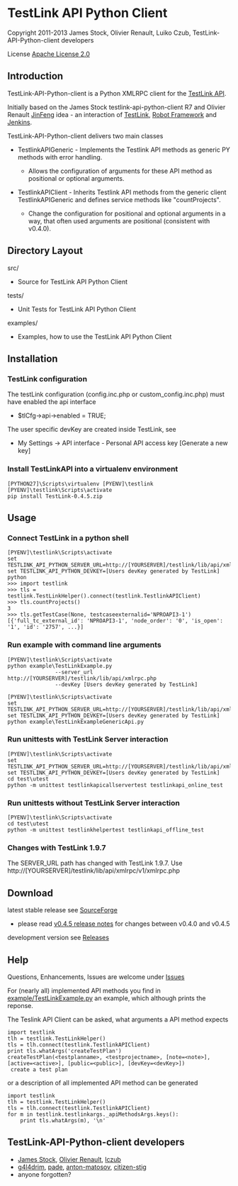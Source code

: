 TestLink API Python Client
==========================

Copyright 2011-2013 
James Stock, Olivier Renault, Luiko Czub, TestLink-API-Python-client developers

License [Apache License 2.0]

Introduction
------------

TestLink-API-Python-client is a Python XMLRPC client for the [TestLink API].

Initially based on the James Stock testlink-api-python-client R7 and  Olivier 
Renault [JinFeng] idea - an interaction of [TestLink], [Robot Framework] and [Jenkins].

TestLink-API-Python-client delivers two main classes
*   TestlinkAPIGeneric - Implements the Testlink API methods as generic PY 
    methods with error handling.
    *   Allows the configuration of arguments for these API method as positional
        or optional arguments.
    
*   TestlinkAPIClient - Inherits Testlink API methods from the generic client
    TestlinkAPIGeneric and defines service methods like "countProjects".
    *   Change the configuration for positional and optional arguments in a way, 
        that often used arguments are positional (consistent with v0.4.0).

Directory Layout
----------------

src/
*   Source for TestLink API Python Client

tests/
*   Unit Tests for TestLink API Python Client

examples/
*   Examples, how to use the TestLink API Python Client

Installation
------------

### TestLink configuration
The testLink configuration (config.inc.php or custom_config.inc.php) must have enabled the api interface
*   $tlCfg->api->enabled = TRUE;
   
The user specific devKey are created inside TestLink, see
*   My Settings -> API interface - Personal API access key [Generate a new key]

### Install TestLinkAPI into a virtualenv environment

```
[PYTHON27]\Scripts\virtualenv [PYENV]\testlink
[PYENV]\testlink\Scripts\activate
pip install TestLink-0.4.5.zip
```

Usage
-----

### Connect TestLink in a python shell

```
[PYENV]\testlink\Scripts\activate
set TESTLINK_API_PYTHON_SERVER_URL=http://[YOURSERVER]/testlink/lib/api/xmlrpc/v1/xmlrpc.php
set TESTLINK_API_PYTHON_DEVKEY=[Users devKey generated by TestLink]
python
>>> import testlink
>>> tls = testlink.TestLinkHelper().connect(testlink.TestlinkAPIClient)
>>> tls.countProjects()
3
>>> tls.getTestCase(None, testcaseexternalid='NPROAPI3-1')
[{'full_tc_external_id': 'NPROAPI3-1', 'node_order': '0', 'is_open': '1', 'id': '2757', ...}] 
```

### Run example with command line arguments

```
[PYENV]\testlink\Scripts\activate
python example\TestLinkExample.py 
               --server_url http://[YOURSERVER]/testlink/lib/api/xmlrpc.php
               --devKey [Users devKey generated by TestLink]
```
```
[PYENV]\testlink\Scripts\activate
set TESTLINK_API_PYTHON_SERVER_URL=http://[YOURSERVER]/testlink/lib/api/xmlrpc/v1/xmlrpc.php
set TESTLINK_API_PYTHON_DEVKEY=[Users devKey generated by TestLink]
python example\TestLinkExampleGenericApi.py
```

### Run unittests with TestLink Server interaction

```
[PYENV]\testlink\Scripts\activate
set TESTLINK_API_PYTHON_SERVER_URL=http://[YOURSERVER]/testlink/lib/api/xmlrpc.php
set TESTLINK_API_PYTHON_DEVKEY=[Users devKey generated by TestLink]
cd test\utest
python -m unittest testlinkapicallservertest testlinkapi_online_test
```

### Run unittests without TestLink Server interaction

```
[PYENV]\testlink\Scripts\activate
cd test\utest
python -m unittest testlinkhelpertest testlinkapi_offline_test
```

### Changes with TestLink 1.9.7

The SERVER_URL path has changed with TestLink 1.9.7.
Use http://[YOURSERVER]/testlink/lib/api/xmlrpc/v1/xmlrpc.php

Download
--------

latest stable release see [SourceForge]
*    please read [v0.4.5 release notes](https://github.com/lczub/TestLink-API-Python-client/releases/tag/v0.4.5)
     for changes between v0.4.0 and v0.4.5    

development version see [Releases]

Help
----

Questions, Enhancements, Issues are welcome under [Issues]

For (nearly all) implemented API methods you find in 
[example/TestLinkExample.py](example/TestLinkExample.py) 
an example, which although prints the reponse.

The Teslink API Client can be asked, what arguments a API method expects

```
import testlink
tlh = testlink.TestLinkHelper()
tls = tlh.connect(testlink.TestlinkAPIClient)
print tls.whatArgs('createTestPlan')
createTestPlan(<testplanname>, <testprojectname>, [note=<note>], [active=<active>], [public=<public>], [devKey=<devKey>])
 create a test plan 
```

or a description of all implemented API method can be generated

```
import testlink
tlh = testlink.TestLinkHelper()
tls = tlh.connect(testlink.TestlinkAPIClient)
for m in testlink.testlinkargs._apiMethodsArgs.keys():
	print tls.whatArgs(m), '\n'
```

TestLink-API-Python-client developers
-------------------------------------
*   [James Stock], [Olivier Renault], [lczub]
*   [g4l4drim], [pade], [anton-matosov], [citizen-stig]
*   anyone forgotten?


[Apache License 2.0]: http://www.apache.org/licenses/LICENSE-2.0
[JinFeng]: http://www.sqaopen.net/blog/en/?p=63
[TestLink API]: http://www.teamst.org/_tldoc/1.8/phpdoc_api/TestlinkAPI/TestlinkXMLRPCServer.html
[TestLink]: http://testlink.org/
[Robot Framework]: http://code.google.com/p/robotframework
[Jenkins]: http://jenkins-ci.org/
[Releases]: https://github.com/lczub/TestLink-API-Python-client/releases
[SourceForge]: http://sourceforge.net/projects/testlink-api-python-client/files/latest/download
[Issues]: https://github.com/lczub/TestLink-API-Python-client/issues
[Olivier Renault]: https://github.com/orenault/TestLink-API-Python-client
[pade]: https://github.com/pade/TestLink-API-Python-client
[g4l4drim]: https://github.com/g4l4drim/TestLink-API-Python-client
[James Stock]: https://code.google.com/p/testlink-api-python-client/
[lczub]: https://github.com/lczub/TestLink-API-Python-client
[anton-matosov]: https://github.com/anton-matosov/TestLink-API-Python-client
[citizen-stig]: https://github.com/citizen-stig/TestLink-API-Python-client

